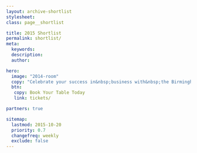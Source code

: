 ```yaml
---
layout: archive-shortlist
stylesheet:
class: page__shortlist

title: 2015 Shortlist
permalink: shortlist/
meta:
  keywords:
  description:
  author:

hero:
  image: "2014-room"
  copy: "Celebrate your success in&nbsp;business with&nbsp;the Birmingham&nbsp;Post"
  btn:
   copy: Book Your Table Today
   link: tickets/

partners: true

sitemap:
  lastmod: 2015-10-20
  priority: 0.7
  changefreq: weekly
  exclude: false
---
```

